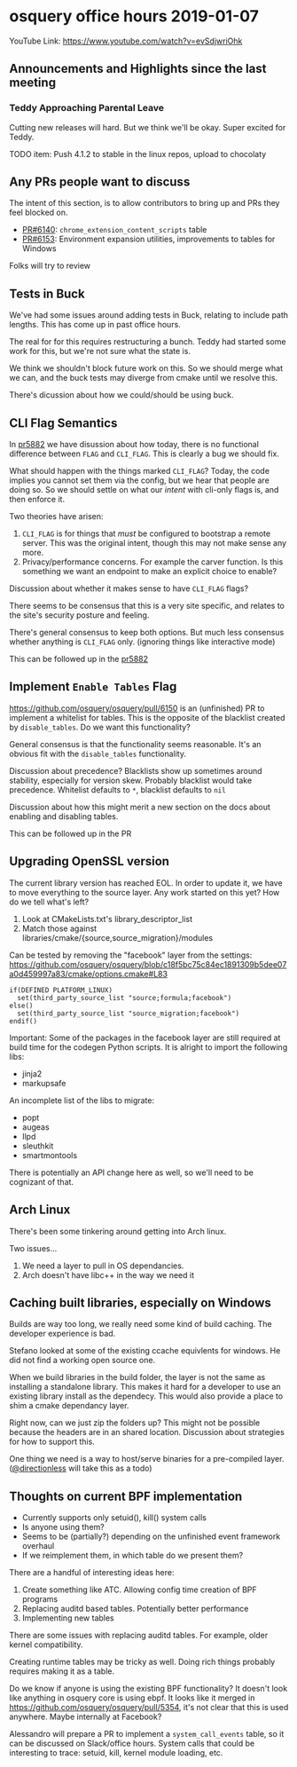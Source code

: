 # osquery office hours 2019-01-07

YouTube Link: https://www.youtube.com/watch?v=evSdjwriOhk

## Announcements and Highlights since the last meeting

### Teddy Approaching Parental Leave

Cutting new releases will hard. But we think we'll be okay. Super
excited for Teddy.

TODO item: Push 4.1.2 to stable in the linux repos, upload to chocolaty

## Any PRs people want to discuss

The intent of this section, is to allow contributors to bring up and
PRs they feel blocked on.

* [PR#6140](https://github.com/osquery/osquery/pull/6140):
  `chrome_extension_content_scripts` table
* [PR#6153](https://github.com/osquery/osquery/pull/6153): Environment
  expansion utilities, improvements to tables for Windows

Folks will try to review

## Tests in Buck

We've had some issues around adding tests in Buck, relating to include
path lengths. This has come up in past office hours.

The real for for this requires restructuring a bunch. Teddy had
started some work for this, but we're not sure what the state is.

We think we shouldn't block future work on this. So we should merge
what we can, and the buck tests may diverge from cmake until we
resolve this.

There's dicussion about how we could/should be using buck.

## CLI Flag Semantics

In [pr5882](https://github.com/osquery/osquery/pull/5882) we have
disussion about how today, there is no functional difference between
`FLAG` and `CLI_FLAG`. This is clearly a bug we should fix.

What should happen with the things marked `CLI_FLAG`? Today, the code
implies you cannot set them via the config, but we hear that people
are doing so. So we should settle on what our _intent_ with cli-only
flags is, and then enforce it.

Two theories have arisen:
1. `CLI_FLAG` is for things that _must_ be configured to bootstrap a
   remote server. This was the original intent, though this may not
   make sense any more.
2. Privacy/performance concerns. For example the carver function. Is
   this something we want an endpoint to make an explicit choice to
   enable?

Discussion about whether it makes sense to have `CLI_FLAG` flags?

There seems to be consensus that this is a very site specific, and
relates to the site's security posture and feeling.

There's general consensus to keep both options. But much less
consensus whether anything is `CLI_FLAG` only. (ignoring things like
interactive mode)

This can be followed up in the
[pr5882](https://github.com/osquery/osquery/pull/5882)

## Implement `Enable Tables` Flag

https://github.com/osquery/osquery/pull/6150 is an (unfinished) PR to
implement a whitelist for tables. This is the opposite of the
blacklist created by `disable_tables`. Do we want this functionality?

General consensus is that the functionality seems reasonable. It's an
obvious fit with the `disable_tables` functionality.

Discussion about precedence? Blacklists show up sometimes around
stability, especially for version skew. Probably blacklist would take
precedence. Whitelist defaults to `*`, blacklist defaults to `nil`

Discussion about how this might merit a new section on the docs about
enabling and disabling tables.

This can be followed up in the PR

## Upgrading OpenSSL version

The current library version has reached EOL. In order to update it, we
have to move everything to the source layer. Any work started on this
yet? How do we tell what's left?

1. Look at CMakeLists.txt's library_descriptor_list
2. Match those against libraries/cmake/{source,source_migration}/modules


Can be tested by removing the "facebook" layer from the settings:
https://github.com/osquery/osquery/blob/c18f5bc75c84ec1891309b5dee07a0d459997a83/cmake/options.cmake#L83

```
if(DEFINED PLATFORM_LINUX)
  set(third_party_source_list "source;formula;facebook")
else()
  set(third_party_source_list "source_migration;facebook")
endif()
```

Important: Some of the packages in the facebook layer are still
required at build time for the codegen Python scripts. It is alright
to import the following libs:

* jinja2
* markupsafe

An incomplete list of the libs to migrate:
* popt
* augeas
* llpd
* sleuthkit
* smartmontools

There is potentially an API change here as well, so we'll need to be
cognizant of that.

## Arch Linux

There's been some tinkering around getting into Arch linux.

Two issues...
1. We need a layer to pull in OS dependancies.
2. Arch doesn't have libc++ in the way we need it


## Caching built libraries, especially on Windows

Builds are way too long, we really need some kind of build
caching. The developer experience is bad.

Stefano looked at some of the existing ccache equivlents for
windows. He did not find a working open source one.

When we build libraries in the build folder, the layer is not the same
as installing a standalone library. This makes it hard for a developer
to use an existing library install as the dependecy. This would also
provide a place to shim a cmake dependancy layer.

Right now, can we just zip the folders up? This might not be possible
because the headers are in an shared location. Discussion about
strategies for how to support this.

One thing we need is a way to host/serve binaries for a pre-compiled
layer. ([@directionless](seph) will take this as a todo)


## Thoughts on current BPF implementation

* Currently supports only setuid(), kill() system calls
* Is anyone using them?
* Seems to be (partially?) depending on the unfinished event framework overhaul
* If we reimplement them, in which table do we present them?

There are a handful of interesting ideas here:

1. Create something like ATC. Allowing config time creation of BPF programs
2. Replacing auditd based tables. Potentially better performance
3. Implementing new tables

There are some issues with replacing auditd tables. For example, older
kernel compatibility.

Creating runtime tables may be tricky as well. Doing rich things
probably requires making it as a table.

Do we know if anyone is using the existing BPF functionality? It
doesn't look like anything in osquery core is using ebpf. It looks
like it merged in https://github.com/osquery/osquery/pull/5354, it's
not clear that this is used anywhere. Maybe internally at Facebook?

Alessandro will prepare a PR to implement a `system_call_events`
table, so it can be discussed on Slack/office hours. System calls that
could be interesting to trace: setuid, kill, kernel module loading,
etc.

